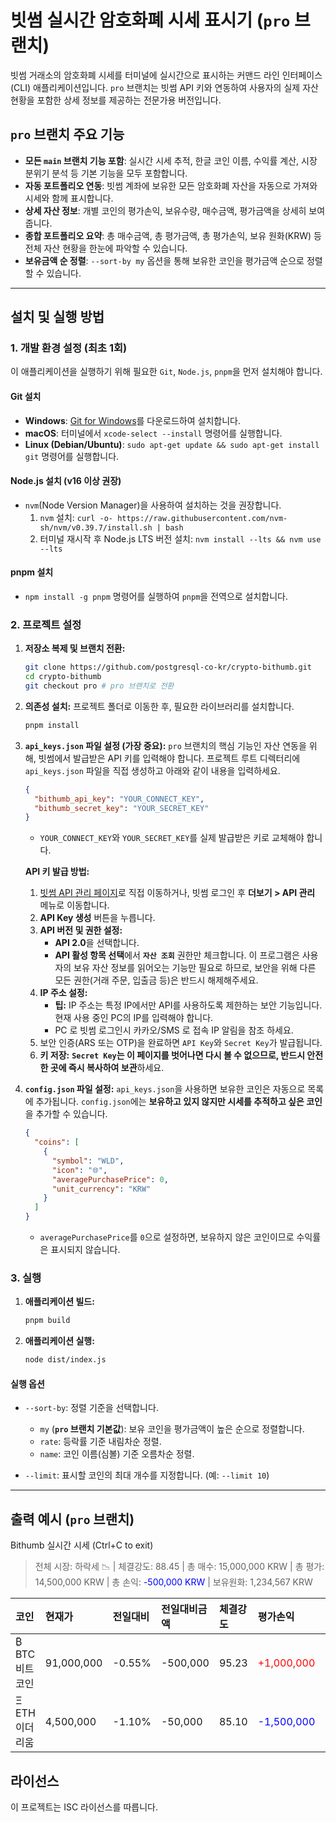 # 빗썸 실시간 암호화폐 시세 표시기 (`pro` 브랜치)

빗썸 거래소의 암호화폐 시세를 터미널에 실시간으로 표시하는 커맨드 라인 인터페이스(CLI) 애플리케이션입니다. `pro` 브랜치는 빗썸 API 키와 연동하여 사용자의 실제 자산 현황을 포함한 상세 정보를 제공하는 전문가용 버전입니다.

## `pro` 브랜치 주요 기능

-   **모든 `main` 브랜치 기능 포함**: 실시간 시세 추적, 한글 코인 이름, 수익률 계산, 시장 분위기 분석 등 기본 기능을 모두 포함합니다.
-   **자동 포트폴리오 연동**: 빗썸 계좌에 보유한 모든 암호화폐 자산을 자동으로 가져와 시세와 함께 표시합니다.
-   **상세 자산 정보**: 개별 코인의 평가손익, 보유수량, 매수금액, 평가금액을 상세히 보여줍니다.
-   **종합 포트폴리오 요약**: 총 매수금액, 총 평가금액, 총 평가손익, 보유 원화(KRW) 등 전체 자산 현황을 한눈에 파악할 수 있습니다.
-   **보유금액 순 정렬**: `--sort-by my` 옵션을 통해 보유한 코인을 평가금액 순으로 정렬할 수 있습니다.

---

## 설치 및 실행 방법

### 1. 개발 환경 설정 (최초 1회)

이 애플리케이션을 실행하기 위해 필요한 `Git`, `Node.js`, `pnpm`을 먼저 설치해야 합니다.

#### Git 설치

-   **Windows**: [Git for Windows](https://git-scm.com/download/win)를 다운로드하여 설치합니다.
-   **macOS**: 터미널에서 `xcode-select --install` 명령어를 실행합니다.
-   **Linux (Debian/Ubuntu)**: `sudo apt-get update && sudo apt-get install git` 명령어를 실행합니다.

#### Node.js 설치 (v16 이상 권장)

-   `nvm`(Node Version Manager)을 사용하여 설치하는 것을 권장합니다.
    1.  `nvm` 설치: `curl -o- https://raw.githubusercontent.com/nvm-sh/nvm/v0.39.7/install.sh | bash`
    2.  터미널 재시작 후 Node.js LTS 버전 설치: `nvm install --lts && nvm use --lts`

#### pnpm 설치

-   `npm install -g pnpm` 명령어를 실행하여 `pnpm`을 전역으로 설치합니다.

### 2. 프로젝트 설정

1.  **저장소 복제 및 브랜치 전환:**
    ```bash
    git clone https://github.com/postgresql-co-kr/crypto-bithumb.git
    cd crypto-bithumb
    git checkout pro # pro 브랜치로 전환
    ```

2.  **의존성 설치:**
    프로젝트 폴더로 이동한 후, 필요한 라이브러리를 설치합니다.
    ```bash
    pnpm install
    ```

3.  **`api_keys.json` 파일 설정 (가장 중요):**
    `pro` 브랜치의 핵심 기능인 자산 연동을 위해, 빗썸에서 발급받은 API 키를 입력해야 합니다. 프로젝트 루트 디렉터리에 `api_keys.json` 파일을 직접 생성하고 아래와 같이 내용을 입력하세요.

    ```json
    {
      "bithumb_api_key": "YOUR_CONNECT_KEY",
      "bithumb_secret_key": "YOUR_SECRET_KEY"
    }
    ```
    -   `YOUR_CONNECT_KEY`와 `YOUR_SECRET_KEY`를 실제 발급받은 키로 교체해야 합니다.

    **API 키 발급 방법:**
    1.  [빗썸 API 관리 페이지](https://www.bithumb.com/react/api-support/management-api)로 직접 이동하거나, 빗썸 로그인 후 **더보기 > API 관리** 메뉴로 이동합니다.
    2.  **API Key 생성** 버튼을 누릅니다.
    3.  **API 버전 및 권한 설정:**
        -   **API 2.0**을 선택합니다.
        -   **API 활성 항목 선택**에서 **`자산 조회`** 권한만 체크합니다. 이 프로그램은 사용자의 보유 자산 정보를 읽어오는 기능만 필요로 하므로, 보안을 위해 다른 모든 권한(거래 주문, 입출금 등)은 반드시 해제해주세요.
    4.  **IP 주소 설정:**
        -   **팁:** IP 주소는 특정 IP에서만 API를 사용하도록 제한하는 보안 기능입니다. 현재 사용 중인 PC의 IP를 입력해야 합니다. 
        -   PC 로 빗썸 로그인시 카카오/SMS 로 접속 IP 알림을 참조 하세요.
    5.  보안 인증(ARS 또는 OTP)을 완료하면 `API Key`와 `Secret Key`가 발급됩니다.
    6.  **키 저장:** **`Secret Key`는 이 페이지를 벗어나면 다시 볼 수 없으므로, 반드시 안전한 곳에 즉시 복사하여 보관**하세요.

4.  **`config.json` 파일 설정:**
    `api_keys.json`을 사용하면 보유한 코인은 자동으로 목록에 추가됩니다. `config.json`에는 **보유하고 있지 않지만 시세를 추적하고 싶은 코인**을 추가할 수 있습니다.

    ```json
    {
      "coins": [
        {
          "symbol": "WLD",
          "icon": "🌐",
          "averagePurchasePrice": 0,
          "unit_currency": "KRW"
        }
      ]
    }
    ```
    -   `averagePurchasePrice`를 `0`으로 설정하면, 보유하지 않은 코인이므로 수익률은 표시되지 않습니다.

### 3. 실행

1.  **애플리케이션 빌드:**
    ```bash
    pnpm build
    ```

2.  **애플리케이션 실행:**
    ```bash
    node dist/index.js
    ```

#### 실행 옵션

-   `--sort-by`: 정렬 기준을 선택합니다.
    -   `my` (**`pro` 브랜치 기본값**): 보유 코인을 평가금액이 높은 순으로 정렬합니다.
    -   `rate`: 등락률 기준 내림차순 정렬.
    -   `name`: 코인 이름(심볼) 기준 오름차순 정렬.

-   `--limit`: 표시할 코인의 최대 개수를 지정합니다. (예: `--limit 10`)

---

## 출력 예시 (`pro` 브랜치)

Bithumb 실시간 시세 (Ctrl+C to exit)
> 전체 시장: 하락세 📉 | 체결강도: 88.45 | 총 매수: 15,000,000 KRW | 총 평가: 14,500,000 KRW | 총 손익: <span style="color:blue">-500,000 KRW</span> | 보유원화: 1,234,567 KRW

| 코인 | 현재가 | 전일대비 | 전일대비금액 | 체결강도 | 평가손익 | 수익률 | 보유수량 | 평균매수가 | 매수금액 | 평가금액 | 전일종가 | 고가 | 저가 |
| :--- | :--- | :--- | :--- | :--- | :--- | :--- | :--- | :--- | :--- | :--- | :--- | :--- | :--- |
| ₿ BTC 비트코인 | 91,000,000 | -0.55% | -500,000 | 95.23 | <span style="color:red">+1,000,000</span> | +10.00% | 0.11 | 90,000,000 | 9,900,000 | 10,010,000 | 91,500,000 | 92,000,000 | 90,500,000 |
| Ξ ETH 이더리움 | 4,500,000 | -1.10% | -50,000 | 85.10 | <span style="color:blue">-1,500,000</span> | -30.00% | 1.00 | 6,000,000 | 6,000,000 | 4,500,000 | 4,550,000 | 4,600,000 | 4,450,000 |

## 라이선스

이 프로젝트는 ISC 라이선스를 따릅니다.
